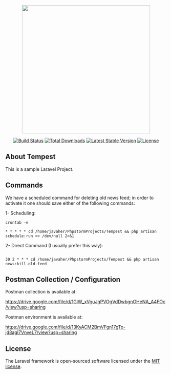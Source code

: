 <p align="center"><img src="https://res.cloudinary.com/dtfbvvkyp/image/upload/v1566331377/laravel-logolockup-cmyk-red.svg" width="400"></p>

<p align="center">
<a href="https://travis-ci.org/laravel/framework"><img src="https://travis-ci.org/laravel/framework.svg" alt="Build Status"></a>
<a href="https://packagist.org/packages/laravel/framework"><img src="https://poser.pugx.org/laravel/framework/d/total.svg" alt="Total Downloads"></a>
<a href="https://packagist.org/packages/laravel/framework"><img src="https://poser.pugx.org/laravel/framework/v/stable.svg" alt="Latest Stable Version"></a>
<a href="https://packagist.org/packages/laravel/framework"><img src="https://poser.pugx.org/laravel/framework/license.svg" alt="License"></a>
</p>

## About Tempest

This is a sample Laravel Project.

## Commands

We have a scheduled command for deleting old news feed; in order to activate it one should save either of the following commands:

1- Scheduling:

```$xslt
crontab -e

* * * * * cd /home/javaher/PhpstormProjects/Tempest && php artisan schedule:run >> /dev/null 2>&1
```

2- Direct Command (I usually prefer this way):

```$xslt

30 2 * * * cd /home/javaher/PhpstormProjects/Tempest && php artisan news:kill-old-feed

```


## Postman Collection / Configuration

Postman collection is available at:

https://drive.google.com/file/d/1GlW_xVguJgPVOgVdDwbgnOHeNA_A4FOc/view?usp=sharing

Postman environment is available at:

https://drive.google.com/file/d/13KyACM2BmVFgn17gTo-jd8agI7VnveL7/view?usp=sharing


## License

The Laravel framework is open-sourced software licensed under the [MIT license](https://opensource.org/licenses/MIT).
